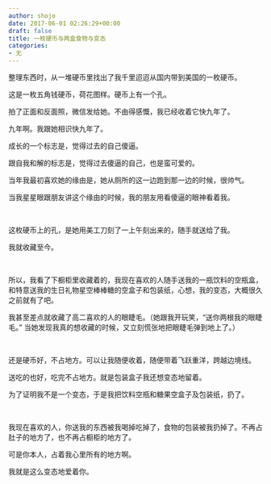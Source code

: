 ```yaml
---
author: shojo
date: 2017-06-01 02:26:29+00:00
draft: false
title: 一枚硬币与两盒食物与变态
categories:
- 无
---
```


整理东西时，从一堆硬币里找出了我千里迢迢从国内带到美国的一枚硬币。

这是一枚五角钱硬币，荷花图样。硬币上有一个孔。

拍了正面和反面照，微信发给她。不由得感慨，我已经收着它快九年了。

九年啊。我跟她相识快九年了。

成长的一个标志是，觉得过去的自己傻逼。

跟自我和解的标志是，觉得过去傻逼的自己，也是蛮可爱的。

当年我最初喜欢她的缘由是，她从厕所的这一边跑到那一边的时候，很帅气。

当我星星眼跟朋友讲这个缘由的时候，我的朋友用看傻逼的眼神看着我。

 

这枚硬币上的孔，是她用美工刀刻了一上午刻出来的，随手就送给了我。

我就收藏至今。

 

所以，我看了下橱柜里收藏着的，我现在喜欢的人随手送我的一瓶饮料的空瓶盒，和特意送我的生日礼物星空棒棒糖的空盒子和包装纸，心想，我的变态，大概很久之前就有了吧。

我甚至差点就收藏了高二喜欢的人的眼睫毛。（她跟我开玩笑，“送你两根我的眼睫毛。” 当她发现我真的想收藏的时候，又立刻慌张地把眼睫毛弹到地上了。）

 

还是硬币好，不占地方。可以让我随便收着，随便带着飞跃重洋，跨越边境线。

送吃的也好，吃完不占地方。就是包装盒子我还想变态地留着。

为了证明我不是一个变态，于是我把饮料空瓶和糖果空盒子及包装纸，扔了。

 

我现在喜欢的人，你送我的东西被我喝掉吃掉了，食物的包装被我扔掉了。不再占肚子的地方了，也不再占橱柜的地方了。

可是你本人，占着我心里所有的地方啊。

我就是这么变态地爱着你。

 
